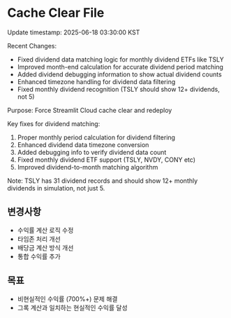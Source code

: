 # Cache Clear File

Update timestamp: 2025-06-18 03:30:00 KST

Recent Changes:
- Fixed dividend data matching logic for monthly dividend ETFs like TSLY
- Improved month-end calculation for accurate dividend period matching
- Added dividend debugging information to show actual dividend counts
- Enhanced timezone handling for dividend data filtering
- Fixed monthly dividend recognition (TSLY should show 12+ dividends, not 5)

Purpose: Force Streamlit Cloud cache clear and redeploy

Key fixes for dividend matching:
1. Proper monthly period calculation for dividend filtering
2. Enhanced dividend data timezone conversion
3. Added debugging info to verify dividend data count
4. Fixed monthly dividend ETF support (TSLY, NVDY, CONY etc)
5. Improved dividend-to-month matching algorithm

Note: TSLY has 31 dividend records and should show 12+ monthly dividends in simulation, not just 5.

## 변경사항
- 수익률 계산 로직 수정
- 타임존 처리 개선  
- 배당금 계산 방식 개선
- 통합 수익률 추가

## 목표
- 비현실적인 수익률 (700%+) 문제 해결
- 그록 계산과 일치하는 현실적인 수익률 달성 